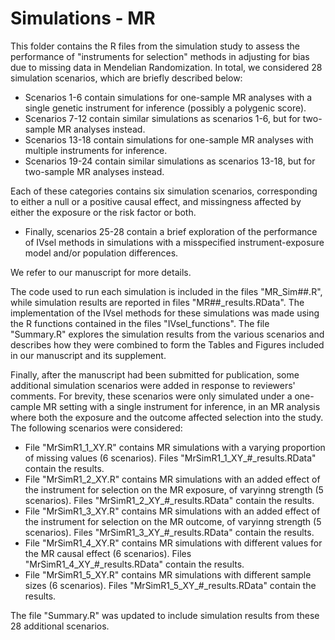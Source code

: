 
# Simulations - MR

This folder contains the R files from the simulation study to assess the performance of "instruments for selection" methods in adjusting for bias due to missing data in Mendelian Randomization. In total, we considered 28 simulation scenarios, which are briefly described below:

 - Scenarios 1-6 contain simulations for one-sample MR analyses with a single genetic instrument for inference (possibly a polygenic score). 
 - Scenarios 7-12 contain similar simulations as scenarios 1-6, but for two-sample MR analyses instead. 
 - Scenarios 13-18 contain simulations for one-sample MR analyses with multiple instruments for inference.
 - Scenarios 19-24 contain similar simulations as scenarios 13-18, but for two-sample MR analyses instead. 

Each of these categories contains six simulation scenarios, corresponding to either a null or a positive causal effect, and missingness affected by either the exposure or the risk factor or both.

 - Finally, scenarios 25-28 contain a brief exploration of the performance of IVsel methods in simulations with a misspecified instrument-exposure model and/or population differences.

We refer to our manuscript for more details.

The code used to run each simulation is included in the files "MR_Sim##.R", while simulation results are reported in files "MR##_results.RData". The implementation of the IVsel methods for these simulations was made using the R functions contained in the files "IVsel_functions". The file "Summary.R" explores the simulation results from the various scenarios and describes how they were combined to form the Tables and Figures included in our manuscript and its supplement.

Finally, after the manuscript had been submitted for publication, some additional simulation scenarios were added in response to reviewers' comments. For brevity, these scenarios were only simulated under a one-cample MR setting with a single instrument for inference, in an MR analysis where both the exposure and the outcome affected selection into the study. The following scenarios were considered:

 - File "MrSimR1_1_XY.R" contains MR simulations with a varying proportion of missing values (6 scenarios). Files "MrSimR1_1_XY_#_results.RData" contain the results.
 - File "MrSimR1_2_XY.R" contains MR simulations with an added effect of the instrument for selection on the MR exposure, of varyinng strength (5 scenarios). Files "MrSimR1_2_XY_#_results.RData" contain the results.
 - File "MrSimR1_3_XY.R" contains MR simulations with an added effect of the instrument for selection on the MR outcome, of varyinng strength (5 scenarios). Files "MrSimR1_3_XY_#_results.RData" contain the results.
 - File "MrSimR1_4_XY.R" contains MR simulations with different values for the MR causal effect (6 scenarios). Files "MrSimR1_4_XY_#_results.RData" contain the results.
 - File "MrSimR1_5_XY.R" contains MR simulations with different sample sizes (6 scenarios). Files "MrSimR1_5_XY_#_results.RData" contain the results.

The file "Summary.R" was updated to include simulation results from these 28 additional scenarios.
